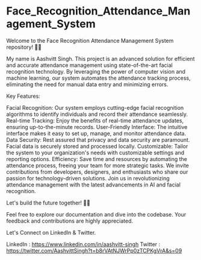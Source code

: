 # Face_Recognition_Attendance_Management_System
Welcome to the Face Recognition Attendance Management System repository! 📸✅  

My name is Aashvitt Singh. This project is an advanced solution for efficient and accurate attendance management using state-of-the-art facial recognition technology. By leveraging the power of computer vision and machine learning, our system automates the attendance tracking process, eliminating the need for manual data entry and minimizing errors.

Key Features:

Facial Recognition: Our system employs cutting-edge facial recognition algorithms to identify individuals and record their attendance seamlessly.
Real-time Tracking: Enjoy the benefits of real-time attendance updates, ensuring up-to-the-minute records.
User-Friendly Interface: The intuitive interface makes it easy to set up, manage, and monitor attendance data.
Data Security: Rest assured that privacy and data security are paramount. Facial data is securely stored and processed locally.
Customizable: Tailor the system to your organization's needs with customizable settings and reporting options.
Efficiency: Save time and resources by automating the attendance process, freeing your team for more strategic tasks.
We invite contributions from developers, designers, and enthusiasts who share our passion for technology-driven solutions. Join us in revolutionizing attendance management with the latest advancements in AI and facial recognition.

Let's build the future together! 🚀🌟

Feel free to explore our documentation and dive into the codebase. Your feedback and contributions are highly appreciated.


Let's Connect on LinkedIn & Twitter.

LinkedIn : https://www.linkedin.com/in/aashvitt-singh
Twitter : https://twitter.com/AashvittSingh?t=b8rVAtNJWrPp0zTCPKgVrA&s=09
